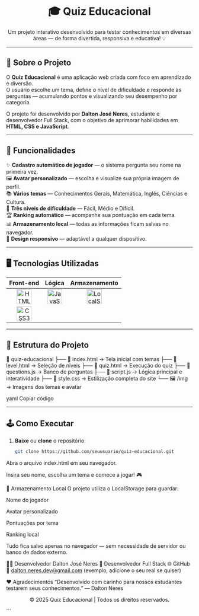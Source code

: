 <h1 align="center">🎓 Quiz Educacional</h1>

<p align="center">
  Um projeto interativo desenvolvido para testar conhecimentos em diversas áreas — de forma divertida, responsiva e educativa! 💡  
</p>

---

## 🚀 Sobre o Projeto

O **Quiz Educacional** é uma aplicação web criada com foco em aprendizado e diversão.  
O usuário escolhe um tema, define o nível de dificuldade e responde às perguntas — acumulando pontos e visualizando seu desempenho por categoria.

O projeto foi desenvolvido por **Dalton José Neres**, estudante e desenvolvedor Full Stack, com o objetivo de aprimorar habilidades em **HTML, CSS e JavaScript**.

---

## 🧩 Funcionalidades

✨ **Cadastro automático de jogador** — o sistema pergunta seu nome na primeira vez.  
🖼️ **Avatar personalizado** — escolha e visualize sua própria imagem de perfil.  
📚 **Vários temas** — Conhecimentos Gerais, Matemática, Inglês, Ciências e Cultura.  
🎯 **Três níveis de dificuldade** — Fácil, Médio e Difícil.  
🏆 **Ranking automático** — acompanhe sua pontuação em cada tema.  
📊 **Armazenamento local** — todas as informações ficam salvas no navegador.  
📱 **Design responsivo** — adaptável a qualquer dispositivo.

---

## 🖥️ Tecnologias Utilizadas

<div align="center">

| Front-end | Lógica | Armazenamento |
|:-----------:|:----------:|:--------------:|
| <img src="https://cdn.jsdelivr.net/gh/devicons/devicon/icons/html5/html5-original.svg" width="40" title="HTML5" /> | <img src="https://cdn.jsdelivr.net/gh/devicons/devicon/icons/javascript/javascript-original.svg" width="40" title="JavaScript" /> | <img src="https://cdn.jsdelivr.net/gh/devicons/devicon/icons/github/github-original.svg" width="40" title="LocalStorage" /> |
| <img src="https://cdn.jsdelivr.net/gh/devicons/devicon/icons/css3/css3-original.svg" width="40" title="CSS3" /> |   |   |

</div>

---

## 🧠 Estrutura do Projeto

📁 quiz-educacional
├── 📄 index.html → Tela inicial com temas
├── 📄 level.html → Seleção de níveis
├── 📄 quiz.html → Execução do quiz
├── 📄 questions.js → Banco de perguntas
├── 📄 script.js → Lógica principal e interatividade
├── 📄 style.css → Estilização completa do site
└── 🖼️ /img → Imagens dos temas e avatar

yaml
Copiar código

---

## 🕹️ Como Executar

1. **Baixe** ou **clone** o repositório:
   ```bash
   git clone https://github.com/seuusuario/quiz-educacional.git
Abra o arquivo index.html em seu navegador.

Insira seu nome, escolha um tema e comece a jogar! 🎮

💾 Armazenamento Local
O projeto utiliza o LocalStorage para guardar:

Nome do jogador

Avatar personalizado

Pontuações por tema

Ranking local

Tudo fica salvo apenas no navegador — sem necessidade de servidor ou banco de dados externo.

👨‍💻 Desenvolvedor
Dalton José Neres
💼 Desenvolvedor Full Stack
🌐 GitHub
📧 dalton.neres.dev@gmail.com (exemplo, adicione o seu real se quiser)

❤️ Agradecimentos
“Desenvolvido com carinho para nossos estudantes testarem seus conhecimentos.”
— Dalton Neres

<p align="center"> © 2025 Quiz Educacional | Todos os direitos reservados. </p> ```
